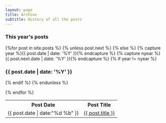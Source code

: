 ```yaml
---
layout: page
title: Archive
subtitle: History of all the posts
---
```



<section id="archive">
  <h3>This year's posts</h3>
  <table>
  {%for post in site.posts %}
    {% unless post.next %}
    {% else %}
      {% capture year %}{{ post.date | date: '%Y' }}{% endcapture %}
      {% capture nyear %}{{ post.next.date | date: '%Y' }}{% endcapture %}
      {% if year != nyear %}
        <h3>{{ post.date | date: '%Y' }}</h3>
      {% endif %}
    {% endunless %}
        <tr>
          <th>Post Date</th>
          <th>Post Title</th>
        </tr>
        <tr>
          <td><time>{{ post.date | date:"%d %b" }}</time></td>
          <td><a href="{{ post.url }}">{{ post.title }}</a></td>
        </tr>
      
  {% endfor %}
  </table>
</section>

